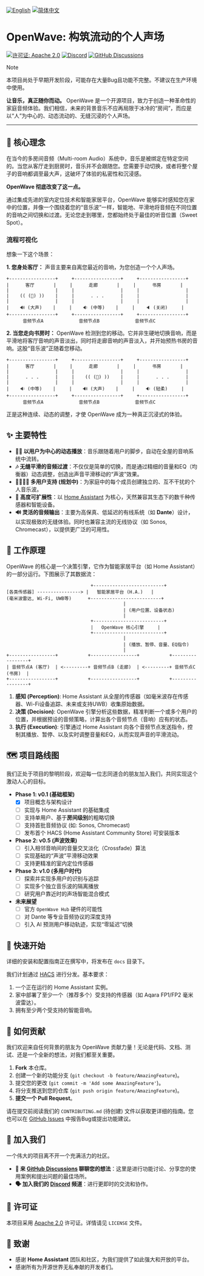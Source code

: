 <a href="./README.md"><img src="https://img.shields.io/badge/Language-English-lightgrey?style=for-the-badge" alt="English"></a> <a href="./README.zh-CN.md"><img src="https://img.shields.io/badge/语言-简体中文-blue?style=for-the-badge" alt="简体中文"></a>

# OpenWave: 构筑流动的个人声场

[![许可证: Apache 2.0](https://img.shields.io/badge/License-Apache_2.0-blue.svg)](https://opensource.org/licenses/Apache-2.0)
[![Discord](https://img.shields.io/discord/YOUR_DISCORD_ID?label=Discord&logo=discord&color=5865F2)](https://discord.gg/YOUR_INVITE_LINK)
[![GitHub Discussions](https://img.shields.io/github/discussions/YOUR_USERNAME/openwave?label=Discussions&logo=github)](https://github.com/YOUR_USERNAME/openwave/discussions)

> [!NOTE]
> 本项目尚处于早期开发阶段，可能存在大量Bug且功能不完整。不建议在生产环境中使用。

**让音乐，真正随你而动。** OpenWave 是一个开源项目，致力于创造一种革命性的家庭音频体验。我们相信，未来的背景音乐不应再局限于冰冷的“房间”，而应是以“人”为中心的、动态流动的、无缝沉浸的个人声场。

---

## 🌟 核心理念

在当今的多房间音频（Multi-room Audio）系统中，音乐是被绑定在特定空间的。当您从客厅走到厨房时，音乐并不会跟随您。您需要手动切换，或者将整个屋子的音响都调至最大声，这破坏了体验的私密性和沉浸感。

**OpenWave 彻底改变了这一点。**

通过集成先进的室内定位技术和智能家居平台，OpenWave 能够实时感知您在家中的位置，并像一个围绕着您的“音乐波”一样，智能地、平滑地将音频在不同位置的音响之间切换和过渡。无论您走到哪里，您都始终处于最佳的听音位置（Sweet Spot）。

### 流程可视化

想象一下这个场景：

**1. 您身处客厅：**
声音主要来自离您最近的音响，为您创造一个个人声场。

```
+-----------------+     +-----------------+     +-----------------+
|      客厅       |     |      走廊       |     |      书房       |
|                 |     |                 |     |                 |
|    (( (🚶) ))    |     |      . . .      |     |                 |
|                 |     |                 |     |                 |
|    🔊 (大声)    |     |    🔉 (中等)    |     |    🔈 (关闭)     |
+-----------------+     +-----------------+     +-----------------+
      音频节点A             音频节点B             音频节点C
```

**2. 当您走向书房时：**
OpenWave 检测到您的移动。它并非生硬地切换音响，而是平滑地将客厅音响的声音淡出，同时将走廊音响的声音淡入，并开始预热书房的音响。这股“音乐波”正随着您移动。

```
+-----------------+     +-----------------+     +-----------------+
|      客厅       |     |      走廊       |     |      书房       |
|                 |     |                 |     |                 |
|      . . .      |     |    (( (🚶) ))    |     |      . . .      |
|                 |     |                 |     |                 |
|    🔉 (中等)    |     |    🔊 (大声)    |     |    🔉 (轻柔)     |
+-----------------+     +-----------------+     +-----------------+
      音频节点A             音频节点B             音频节点C
```

正是这种连续、动态的调整，才使 OpenWave 成为一种真正沉浸式的体验。

## ✨ 主要特性

* **🚶‍♂️ 以用户为中心的动态播放**：音乐跟随着用户的脚步，自动在全屋的音响系统中流转。
* **🎶 无缝平滑的音频过渡**：不仅仅是简单的切换，而是通过精细的音量和EQ（均衡器）动态调整，创造出声音平滑移动的“声波”效果。
* **👨‍👩‍👧‍👦 多用户支持 (规划中)**：为家庭中的每个成员创建独立的、互不干扰的个人音乐波。
* **🔌 高度可扩展性**：以 [Home Assistant](https.home-assistant.io/) 为核心，天然兼容其生态下的数千种传感器和智能设备。
* **🔊 灵活的音频输出**：主要为高保真、低延迟的有线系统（如 **Dante**）设计，以实现极致的无缝体验。同时也兼容主流的无线协议（如 Sonos, Chromecast），以提供更广泛的可用性。

## 🔧 工作原理

OpenWave 的核心是一个决策引擎，它作为智能家居平台（如 Home Assistant）的一部分运行。下图展示了其数据流：

```
                               +--------------------------+
[各类传感器] ----------------> |   智能家居平台 (H.A.)   |
(毫米波雷达, Wi-Fi, UWB等)      +--------------------------+
                                           |
                                           | (用户位置、设备状态)
                                           |
                               +--------------------------+
                               |   OpenWave 核心引擎     |
                               +--------------------------+
                                           |
                                           | (播放、暂停、音量、EQ指令)
                                           |
+-----------------+           +-----------------+           +-----------------+
| 音频节点A (客厅)  | <---------+ 音频节点B (走廊)  | <---------+ 音频节点C (书房)  |
+-----------------+           +-----------------+           +-----------------+
```

1. **感知 (Perception)**: Home Assistant 从全屋的传感器（如毫米波存在传感器、Wi-Fi设备追踪、未来或支持UWB）收集原始数据。
2. **决策 (Decision)**: OpenWave 引擎分析这些数据，精准判断一个或多个用户的位置，并根据预设的音频策略，计算出各个音频节点（音响）应有的状态。
3. **执行 (Execution)**: 引擎通过 Home Assistant 向各个音频节点发送指令，控制其播放、暂停、以及实时调整音量和EQ，从而实现声音的平滑流动。

## 🗺️ 项目路线图

我们正处于项目的黎明阶段，欢迎每一位志同道合的朋友加入我们，共同实现这个激动人心的目标。

* **Phase 1: v0.1 (基础框架)**
  * [x] 项目概念与架构设计
  * [ ] 实现与 Home Assistant 的基础集成
  * [ ] 支持单用户、基于**房间级别**的粗略切换
  * [ ] 支持首批音频协议 (如: Sonos, Chromecast)
  * [ ] 发布首个 HACS (Home Assistant Community Store) 可安装版本

* **Phase 2: v0.5 (声波效果)**
  * [ ] 引入相邻音响间的音量交叉淡化（Crossfade）算法
  * [ ] 实现基础的“声波”平滑移动效果
  * [ ] 支持更精准的室内定位传感器

* **Phase 3: v1.0 (多用户时代)**
  * [ ] 探索并实现多用户的识别与追踪
  * [ ] 实现多个独立音乐波的隔离播放
  * [ ] 研究用户靠近时的声场智能混合模式

* **未来展望**
  * [ ] 官方 `OpenWave Hub` 硬件的可能性
  * [ ] 对 Dante 等专业音频协议的深度支持
  * [ ] 引入 AI 预测用户移动轨迹，实现“零延迟”切换

## 🚀 快速开始

详细的安装和配置指南正在撰写中，将发布在 `docs` 目录下。

我们计划通过 [HACS](https://hacs.xyz/) 进行分发。基本要求：
1. 一个正在运行的 Home Assistant 实例。
2. 家中部署了至少一个（推荐多个）受支持的传感器（如 Aqara FP1/FP2 毫米波雷达）。
3. 拥有至少两个受支持的智能音响。

## 🙌 如何贡献

我们欢迎来自任何背景的朋友为 OpenWave 贡献力量！无论是代码、文档、测试、还是一个全新的想法，对我们都至关重要。

1. **Fork** 本仓库。
2. 创建一个新的功能分支 (`git checkout -b feature/AmazingFeature`)。
3. 提交您的更改 (`git commit -m 'Add some AmazingFeature'`)。
4. 将分支推送到您的仓库 (`git push origin feature/AmazingFeature`)。
5. **提交一个 Pull Request**。

请在提交前阅读我们的 `CONTRIBUTING.md` (待创建) 文件以获取更详细的指南。您也可以在 [GitHub Issues](https://github.com/YOUR_USERNAME/openwave/issues) 中报告Bug或提出功能建议。

## 💬 加入我们

一个伟大的项目离不开一个充满活力的社区。

* **💬 来 [GitHub Discussions](https://github.com/YOUR_USERNAME/openwave/discussions) 聊聊您的想法**：这里是进行功能讨论、分享您的使用案例和提出问题的最佳场所。
* **🗣️ 加入我们的 [Discord](https://discord.gg/YOUR_INVITE_LINK) 频道**：进行更即时的交流和协作。

## 📄 许可证

本项目采用 [Apache 2.0](https://opensource.org/licenses/Apache-2.0) 许可证。详情请见 `LICENSE` 文件。

## 🙏 致谢

* 感谢 **Home Assistant** 团队和社区，为我们提供了如此强大和开放的平台。
* 感谢所有为开源世界无私奉献的开发者们。
